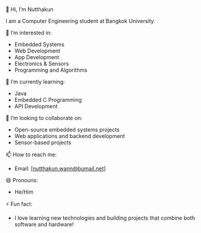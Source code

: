 👋 Hi, I’m Nutthakun

  I am a Computer Engineering student at Bangkok University.

👀 I’m interested in:
- Embedded Systems
- Web Development
- App Development
- Electronics & Sensors
- Programming and Algorithms

🌱 I’m currently learning:
- Java
- Embedded C Programming
- API Development

💞️ I’m looking to collaborate on:
- Open-source embedded systems projects
- Web applications and backend development
- Sensor-based projects

📫 How to reach me:
- Email: [nutthakun.wann@bumail.net]

😄 Pronouns:
- He/Him

⚡ Fun fact:
- I love learning new technologies and building projects that combine both software and hardware!


<!---
nutthakun-git/nutthakun-git is a ✨ special ✨ repository because its `README.md` (this file) appears on your GitHub profile.
You can click the Preview link to take a look at your changes.
--->
